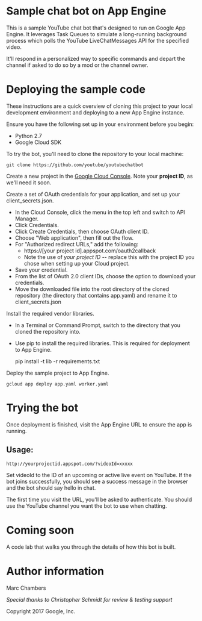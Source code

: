 # Sample chat bot on App Engine

This is a sample YouTube chat bot that's designed to run on Google App Engine. It leverages Task Queues to simulate a long-running background process which polls the YouTube LiveChatMessages API for the specified video.

It'll respond in a personalized way to specific commands and depart the channel if asked to do so by a mod or the channel owner.

# Deploying the sample code

These instructions are a quick overview of cloning this project to your local development environment and deploying to a new App Engine instance.

Ensure you have the following set up in your environment before you begin:

* Python 2.7
* Google Cloud SDK

To try the bot, you'll need to clone the repository to your local machine:

    git clone https://github.com/youtube/youtubechatbot

Create a new project in the [Google Cloud Console](http://console.cloud.google.com). Note your **project ID**, as we'll need it soon.

Create a set of OAuth credentials for your application, and set up your client_secrets.json.
* In the Cloud Console, click the menu in the top left and switch to API Manager.
* Click Credentials.
* Click Create Credentials, then choose OAuth client ID.
* Choose "Web application", then fill out the flow.
* For "Authorized redirect URLs," add the following:
    * https://\[your project id\].appspot.com/oauth2callback
    * Note the use of _your project ID_ -- replace this with the project ID you chose when setting up your Cloud project.
* Save your credential.
* From the list of OAuth 2.0 client IDs, choose the option to download your credentials.
* Move the downloaded file into the root directory of the cloned repository (the directory that contains app.yaml) and rename it to client_secrets.json

Install the required vendor libraries.
* In a Terminal or Command Prompt, switch to the directory that you cloned the repository into.
* Use pip to install the required libraries. This is required for deployment to App Engine.

    pip install -t lib -r requirements.txt

Deploy the sample project to App Engine.

    gcloud app deploy app.yaml worker.yaml

# Trying the bot

Once deployment is finished, visit the App Engine URL to ensure the app is running.

## Usage:

    http://yourprojectid.appspot.com/?videoId=xxxxx

Set videoId to the ID of an upcoming or active live event on YouTube. If the bot joins successfully, you should see a success message in the browser and the bot should say hello in chat.

The first time you visit the URL, you'll be asked to authenticate. You should use the YouTube channel you want the bot to use when chatting.

# Coming soon

A code lab that walks you through the details of how this bot is built.

# Author information

Marc Chambers

_Special thanks to Christopher Schmidt for review & testing support_

Copyright 2017 Google, Inc.
